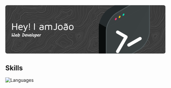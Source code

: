 <img src="https://raw.githubusercontent.com/jpedro-cf/jpedro-cf/main/github-header-image.png" />

## Skills

![Languages](https://github-readme-stats.vercel.app/api/top-langs/?username=jpedro-cf&hide=c,c%2B%2B,html,css,scss,dockerfile&langs_count=4)
